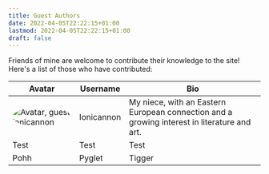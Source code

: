 ```yaml
---
title: Guest Authors
date: 2022-04-05T22:22:15+01:00
lastmod: 2022-04-05T22:22:15+01:00
draft: false
---
```


Friends of mine are welcome to contribute their knowledge to the site! Here's a list of those who have contributed:

| Avatar | Username | Bio |
| --- | --- | --- |
| <img src="/img/authors/Ionicannon.jpg" alt="Avatar, guest Ionicannon" style="border-radius: 50%; display: block;"> | Ionicannon | My niece, with an Eastern European connection and a growing interest in literature and art. |
| Test | Test | Test |
| Pohh | Pyglet | Tigger |